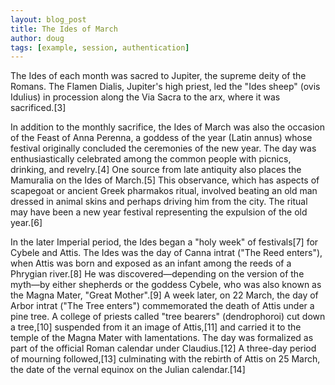 ```yaml
---
layout: blog_post
title: The Ides of March
author: doug
tags: [example, session, authentication]
---
```



The Ides of each month was sacred to Jupiter, the supreme deity of the Romans. The Flamen Dialis, Jupiter's high priest, led the "Ides sheep" (ovis Idulius) in procession along the Via Sacra to the arx, where it was sacrificed.[3]

In addition to the monthly sacrifice, the Ides of March was also the occasion of the Feast of Anna Perenna, a goddess of the year (Latin annus) whose festival originally concluded the ceremonies of the new year. The day was enthusiastically celebrated among the common people with picnics, drinking, and revelry.[4] One source from late antiquity also places the Mamuralia on the Ides of March.[5] This observance, which has aspects of scapegoat or ancient Greek pharmakos ritual, involved beating an old man dressed in animal skins and perhaps driving him from the city. The ritual may have been a new year festival representing the expulsion of the old year.[6]

In the later Imperial period, the Ides began a "holy week" of festivals[7] for Cybele and Attis. The Ides was the day of Canna intrat ("The Reed enters"), when Attis was born and exposed as an infant among the reeds of a Phrygian river.[8] He was discovered—depending on the version of the myth—by either shepherds or the goddess Cybele, who was also known as the Magna Mater, "Great Mother".[9] A week later, on 22 March, the day of Arbor intrat ("The Tree enters") commemorated the death of Attis under a pine tree. A college of priests called "tree bearers" (dendrophoroi) cut down a tree,[10] suspended from it an image of Attis,[11] and carried it to the temple of the Magna Mater with lamentations. The day was formalized as part of the official Roman calendar under Claudius.[12] A three-day period of mourning followed,[13] culminating with the rebirth of Attis on 25 March, the date of the vernal equinox on the Julian calendar.[14]
